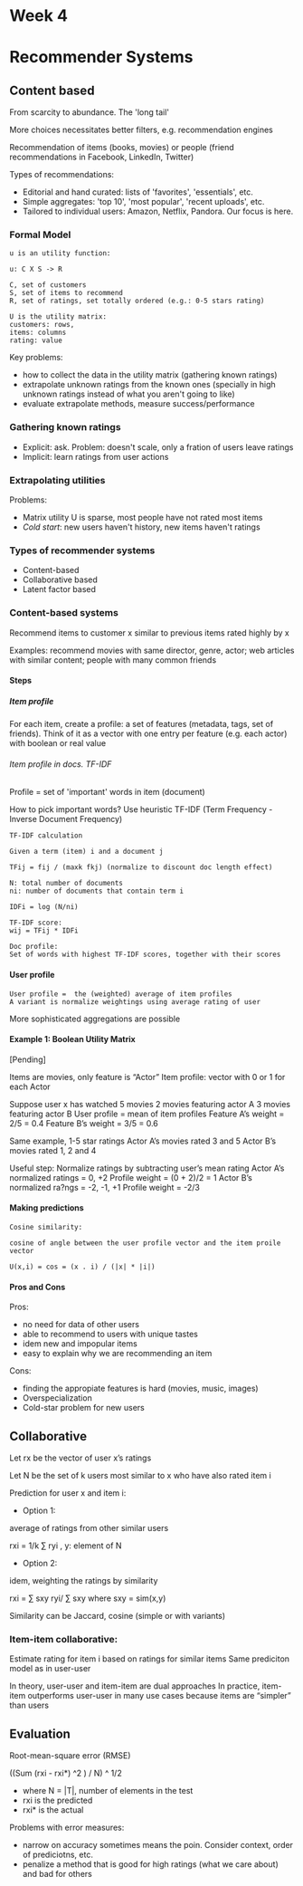Week 4
======

# Recommender Systems

## Content based

From scarcity to abundance. The 'long tail'

More choices necessitates better filters, e.g. recommendation engines

Recommendation of items (books, movies) or people (friend recommendations in Facebook, LinkedIn, Twitter)

Types of recommendations:

- Editorial and hand curated: lists of 'favorites', 'essentials', etc.
- Simple aggregates: 'top 10', 'most popular', 'recent uploads', etc.
- Tailored to individual users: Amazon, Netflix, Pandora. Our focus is here.

### Formal Model

```
u is an utility function:

u: C X S -> R

C, set of customers
S, set of items to recommend
R, set of ratings, set totally ordered (e.g.: 0-5 stars rating)

U is the utility matrix:
customers: rows,
items: columns
rating: value
```

Key problems:
- how to collect the data in the utility matrix (gathering known ratings)
- extrapolate unknown ratings from the known ones (specially in high unknown ratings instead of what you aren't going to like)
- evaluate extrapolate methods, measure success/performance

### Gathering known ratings

- Explicit: ask. Problem: doesn't scale, only a fration of users leave ratings
- Implicit: learn ratings from user actions

### Extrapolating utilities

Problems:
- Matrix utility U is sparse, most people have not rated most items
- *Cold start*: new users haven't history, new items haven't ratings

### Types of recommender systems
- Content-based
- Collaborative based
- Latent factor based

### Content-based systems
Recommend items to customer x similar to previous items rated highly by x

Examples: recommend movies with same director, genre, actor; web articles with similar content; people with many common friends

#### Steps

##### Item profile
For each item, create a profile: a set of features (metadata, tags, set of friends). Think of it as a vector with one
entry per feature (e.g. each actor) with boolean or real value

###### Item profile in docs. TF-IDF
Profile = set of 'important' words in item (document)

How to pick important words?
Use heuristic TF-IDF (Term Frequency - Inverse Document Frequency)

```
TF-IDF calculation

Given a term (item) i and a document j

TFij = fij / (maxk fkj) (normalize to discount doc length effect)

N: total number of documents
ni: number of documents that contain term i

IDFi = log (N/ni)

TF-IDF score:
wij = TFij * IDFi
```

```
Doc profile:
Set of words with highest TF-IDF scores, together with their scores
```

#### User profile
```
User profile =  the (weighted) average of item profiles
A variant is normalize weightings using average rating of user
```

More sophisticated aggregations are possible

#### Example 1: Boolean Utility Matrix
[Pending]

Items are movies, only feature is “Actor”
Item profile: vector	with	0	or	1	for	each	Actor

Suppose	user x has	watched	5	movies
2	movies	featuring	actor	A
3	movies	featuring	actor	B
User	profile	=	mean	of	item	profiles
Feature	A’s	weight	=	2/5	=	0.4
Feature	B’s	weight	=	3/5	=	0.6

Same	example,	1-5	star	ratings
Actor	A’s	movies	rated	3	and	5
Actor	B’s	movies	rated	1,	2	and	4

Useful	step:	Normalize	ratings	by	subtracting	 user’s	mean	rating
Actor	A’s	normalized	ratings	=	0,	+2
    Profile	weight	=	(0	+	2)/2	=	1
Actor	B’s	normalized	ra?ngs	=	-2,	-1,	+1
    Profile	weight	=	-2/3


#### Making predictions

```
Cosine similarity:

cosine of angle between the user profile vector and the item proile vector

U(x,i) = cos = (x . i) / (|x| * |i|)
```

#### Pros and Cons
Pros:
- no need for data of other users
- able to recommend to users with unique tastes
- idem new and impopular items
- easy to explain why we are recommending an item

Cons:
- finding the appropiate features is hard (movies, music, images)
- Overspecialization
- Cold-star problem for new users



## Collaborative

Let	rx be the	vector	of	user	x’s	ratings

Let	N	be	the	set	of	k	users	most	similar	to	x who	have	also	rated	item	i

Prediction	for	user	x	and	item	i:
- Option	1:

average of ratings from other similar users

rxi	=	1/k ∑ ryi , y: element of N


- Option	2:

idem, weighting the ratings by similarity

rxi	=	∑ sxy ryi/	∑ sxy
  where sxy	=	sim(x,y)

Similarity can be Jaccard, cosine (simple or with variants)

### Item-item collaborative:
Estimate	rating	for	item	i	based	on	ratings	for	similar	 items
Same prediciton model as in user-user

In	theory,	user-user	and	item-item	are	dual	 approaches
In	practice,	item-item	outperforms	user-user	 in	many	use	cases because items	are	“simpler”	than	users

## Evaluation

Root-mean-square error (RMSE)

((Sum (rxi - rxi*) ^2 ) / N) ^ 1/2

- where	N	=	|T|, number of elements in the test
- rxi is	the	predicted
- rxi* is	the	actual

Problems with error measures:
- narrow on accuracy sometimes means the poin. Consider context, order of prediciotns, etc.
- penalize a method that is good for high ratings (what we care about) and bad for others
